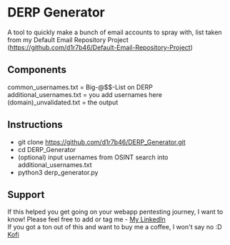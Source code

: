 # DERP Generator
A tool to quickly make a bunch of email accounts to spray with, list taken from my Default Email Repository Project (https://github.com/d1r7b46/Default-Email-Repository-Project)

## Components
common_usernames.txt      = Big-@$$-List on DERP <br>
additional_usernames.txt  = you add usernames here <br>
(domain)_unvalidated.txt  = the output

## Instructions
- git clone https://github.com/d1r7b46/DERP_Generator.git
- cd DERP_Generator
- (optional) input usernames from OSINT search into additional_usernames.txt
- python3 derp_generator.py

## Support
If this helped you get going on your webapp pentesting journey, I want to know! Please feel free to add or tag me - [My LinkedIn](https://www.linkedin.com/in/angsec/) <br>
If you got a ton out of this and want to buy me a coffee, I won't say no :D [Kofi](https://ko-fi.com/d1r7b46)
